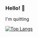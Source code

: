 ### Hello! 👋

 I'm quitting

[![Top Langs](https://github-readme-stats.vercel.app/api/top-langs/?username=Sinzxc&layout=compact&theme=dark&showicons=true)](https://github.com/anuraghazra/github-readme-stats)
